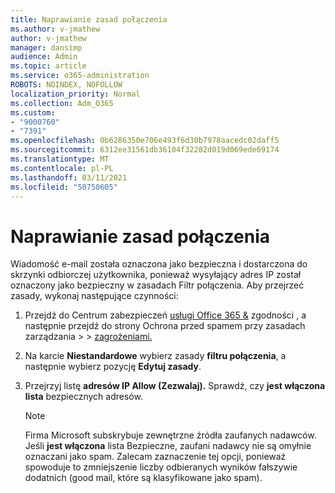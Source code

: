 ```yaml
---
title: Naprawianie zasad połączenia
ms.author: v-jmathew
author: v-jmathew
manager: dansimp
audience: Admin
ms.topic: article
ms.service: o365-administration
ROBOTS: NOINDEX, NOFOLLOW
localization_priority: Normal
ms.collection: Adm_O365
ms.custom:
- "9000760"
- "7391"
ms.openlocfilehash: 0b6286350e706e493f6d30b7978aacedc02daff5
ms.sourcegitcommit: 6312ee31561db36104f32282d019d069ede69174
ms.translationtype: MT
ms.contentlocale: pl-PL
ms.lasthandoff: 03/11/2021
ms.locfileid: "50750605"
---
```

# <a name="fix-connection-policy"></a>Naprawianie zasad połączenia

Wiadomość e-mail została oznaczona jako bezpieczna i dostarczona do skrzynki odbiorczej użytkownika, ponieważ wysyłający adres IP został oznaczony jako bezpieczny w zasadach Filtr połączenia. Aby przejrzeć zasady, wykonaj następujące czynności:

1. Przejdź do Centrum zabezpieczeń [usługi Office 365 &](https://go.microsoft.com/fwlink/p/?linkid=2077143) zgodności , a następnie przejdź do strony Ochrona przed spamem przy zasadach zarządzania  >    >  [zagrożeniami.](https://go.microsoft.com/fwlink/?linkid=2101518)
2. Na karcie **Niestandardowe** wybierz zasady **filtru połączenia**, a następnie wybierz pozycję **Edytuj zasady**.
3. Przejrzyj listę **adresów IP Allow (Zezwalaj).** Sprawdź, czy **jest włączona lista** bezpiecznych adresów.

    > [!NOTE]
    > Firma Microsoft subskrybuje zewnętrzne źródła zaufanych nadawców. Jeśli **jest włączona** lista Bezpieczne, zaufani nadawcy nie są omyłnie oznaczani jako spam. Zalecam zaznaczenie tej opcji, ponieważ spowoduje to zmniejszenie liczby odbieranych wyników fałszywie dodatnich (good mail, które są klasyfikowane jako spam).
